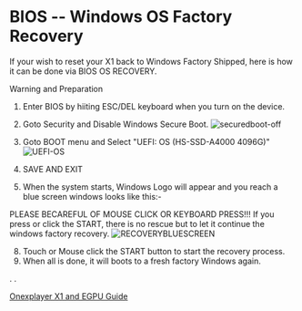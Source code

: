 # BIOS -- Windows OS Factory Recovery
If your wish to reset your X1 back to Windows Factory Shipped, here is how it can be done via BIOS OS RECOVERY.

Warning and Preparation

1. Enter BIOS by hiiting ESC/DEL keyboard when you turn on the device.
2. Goto Security and Disable Windows Secure Boot.
![securedboot-off](https://github.com/davidteosk/Onexplayer-X1-EGPU-Guide/assets/12351598/e2ef3c06-da9a-4aab-8311-8dcb670eca76)


4. Goto BOOT menu and Select "UEFI: OS (HS-SSD-A4000 4096G)"
![UEFI-OS](https://github.com/davidteosk/Onexplayer-X1-EGPU-Guide/assets/12351598/7c80f85b-bec0-4d91-8137-c07f5136ea66)

5. SAVE AND EXIT
6. When the system starts, Windows Logo will appear and you reach a blue screen windows looks like this:-

PLEASE BECAREFUL OF MOUSE CLICK OR KEYBOARD PRESS!!! If you press or click the START, there is no rescue but to let it continue the windows factory recovery.
![RECOVERYBLUESCREEN](https://github.com/davidteosk/Onexplayer-X1-EGPU-Guide/assets/12351598/d47a1b17-e32e-4833-ba76-3aac8330c80c)

8. Touch or Mouse click the START button to start the recovery process.
9. When all is done, it will boots to a fresh factory Windows again.


.
.

[Onexplayer X1 and EGPU Guide](../main/README.md)
